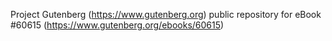 Project Gutenberg (https://www.gutenberg.org) public repository for eBook #60615 (https://www.gutenberg.org/ebooks/60615)
